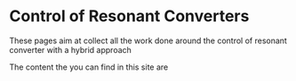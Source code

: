 # Control of Resonant Converters

These pages aim at collect all the work done around the control of resonant converter with a hybrid approach

The content the you can find in this site are

```{tableofcontents}
```
